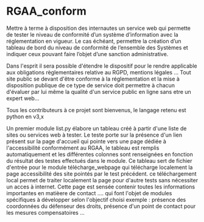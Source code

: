 # RGAA_conform
Mettre à terme à disposition des internautes un service web qui permette de tester le niveau de conformité d’un système d’information avec la réglementation en vigueur. Le cas échéant, permettre la création d’un tableau de bord du niveau de conformité de l’ensemble des Systèmes et indiquer ceux pouvant faire l’objet d’une sanction administrative. 

Dans l'esprit il sera possible d'étendre le dispositif pour le rendre applicable aux obligations règlementaires relative au RGPD, mentions légales ... Tout site public se devant d'être conforme à la réglementation et la mise à disposition publique de ce type de service doit permettre à chacun d'évaluer par lui même la qualité d'un service public en ligne sans etre un expert web...

Tous les contributeurs à ce projet sont bienvenus, le langage retenu est python en v3,x

Un premier module list.py élabore un tableau créé à partir d'une liste de sites ou services web à tester.
Le teste porte sur la présence d'un lien présent sur la page d'accueil qui pointe vers une page dédiée à l'accessibilité conformément au RGAA,
le tableau est remplis automatiquement et les différentes colonnes sont renseignées en fonction du résultat des testes effectués dans le module.
Ce tableau sert de fichier d'entrée pour le module télécharge_webpage qui télécharge localement la page accessibilité des site pointés par le test précédent.
ce téléchargement local permet de traiter localement la page pour d'autre tests sans nécessiter un acces à internet. Cette page est sensée contenir toutes les informations importantes en matièere de contact .... qui font l'objet de modules spécifiques à développer selon l'objectif choisi exemple : présence des coordonnées du défenseur des droits, présence d'un point de contact pour les mesures compensatoires ... 
